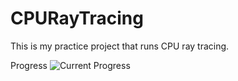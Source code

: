 # CPURayTracing
This is my practice project that runs CPU ray tracing.

Progress
![Current Progress](https://cdn.discordapp.com/attachments/420927890146721805/547323981183713280/unknown.png)
